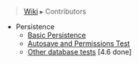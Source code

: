 > [Wiki](Home) ▸ Contributors

- Persistence
    - [Basic Persistence](./Contributors-:-Test-Plan-:-Basic-Persistence)
    - [Autosave and Permissions Test](./Contributors-:-Test-Plan-:-Autosave-and-Permissions)
    - [Other database tests](./Contributors-:-Test-Plan-:-Other-database-tests) [4.6 done]